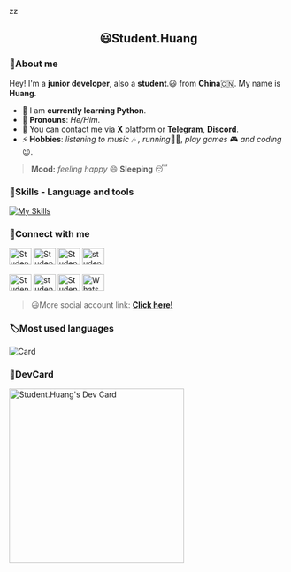 zz

<h2 align="center">😃Student.Huang</h2>

### 👋About me

Hey! I'm a **junior developer**, also a **student**.😃 from **China**🇨🇳. My name is **Huang**.
- 🌱 I am **currently learning Python**.
- 🤗 **Pronouns**: *He/Him*.
- 💬 You can contact me via [**X**](x.com/@Student__Huang) platform or [**Telegram**](t.me/@Student.Huang), [**Discord**](https://discord.com/invite/xCeAQ3RS).
- ⚡ **Hobbies**: *listening to music* 🎶 *, running*🏃🏻, *play games* 🎮 *and coding*😉.

> **Mood:** *feeling happy* 😄
> **Sleeping** 😴

### 🔧Skills - Language and tools
[![My Skills](https://skillicons.dev/icons?i=python,html,css,vscode,pycharm,github,linkedin,discord,vercel,windows,twitter,notion,markdown)](https://skillicons.dev)

### 📌Connect with me

<p align="left">
<a href="https://x.com/Student__Huang" target="blank"><img src="https://upload.wikimedia.org/wikipedia/commons/6/6f/Logo_of_Twitter.svg" height="30" width="40" alt="Student__Huang"></a>
<a href="https://instagram.com/Student.Huang" target="blank"><img src="https://upload.wikimedia.org/wikipedia/commons/9/95/Instagram_logo_2022.svg" height="30" width="40" alt="Student.Huang"></a>
<a href="https://facebook.com/Student.Huang0" target="blank"><img src="https://upload.wikimedia.org/wikipedia/commons/5/51/Facebook_f_logo_%282019%29.svg" height="30" width="40" alt="Student.Huang0"></a>
<a href="https://www.linkedin.com/in/student-huang" target="blank"><img src="https://www.svgrepo.com/show/354000/linkedin-icon.svg"height="30" width="40" alt="student-huang"></a>
</p>

<p align="left">
<a href="https://t.me/@Student_Huang" target="blank"><img src="https://upload.wikimedia.org/wikipedia/commons/8/83/Telegram_2019_Logo.svg" height="30" width="40" alt="Student_Huang"></a>
  <a href="https://discord.com/invite/xCeAQ3RS" target="blank"><img src="https://www.svgrepo.com/download/353655/discord-icon.svg" height="30" width="40" alt="student.huang"></a>
  <a href="https://m.me/Student.Huang0" target="blank"><img src="https://upload.wikimedia.org/wikipedia/commons/b/be/Facebook_Messenger_logo_2020.svg" height="30" width="40" alt="Student.Huang0"></a>
  <a href="https://wa.me/8618778418865" target="blank"><img src="https://www.svgrepo.com/show/303147/whatsapp-icon-logo.svg" height="30" width="40" alt="WhatsApp"></a>
</p>

> 😃More social account link: 
> [**Click here!**](bento.me/student-huang)

### 🏷Most used languages
![Card](https://github-readme-stats.vercel.app/api/top-langs/?username=Student-Huang1&hide_title=true&hide_border=true&layout=compact&theme=auto)

### 🔖DevCard
<a href="https://app.daily.dev/student_huang"><img src="https://api.daily.dev/devcards/v2/oknDsTlL9lpbykfWnxxwQ.png?type=default&r=sgd" width="316" alt="Student.Huang's Dev Card"/></a>

<!--Thanks for watching😄-->
